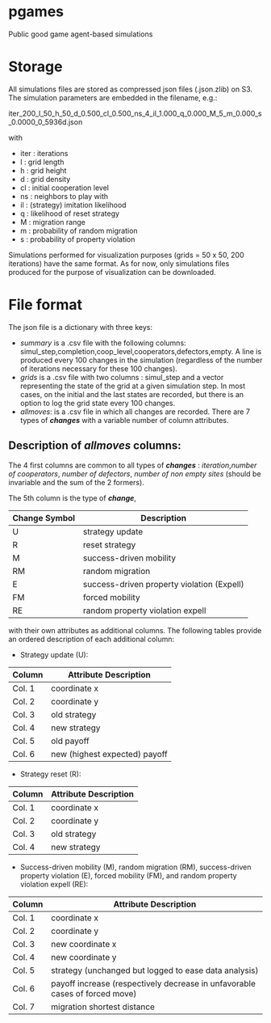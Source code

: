 # pgames
Public good game agent-based simulations


# Storage

All simulations files are stored as compressed json files (.json.zlib) on S3. The simulation parameters are embedded in the filename, e.g.:

iter_200_l_50_h_50_d_0.500_cl_0.500_ns_4_il_1.000_q_0.000_M_5_m_0.000_s_0.0000_0_5936d.json

with 

* iter : iterations
* l : grid length
* h : grid height
* d : grid density
* cl : initial cooperation level
* ns : neighbors to play with
* il : (strategy) imitation likelihood
* q : likelihood of reset strategy
* M : migration range
* m : probability of random migration
* s : probability of property violation

Simulations performed for  visualization purposes (grids = 50 x 50, 200 iterations) have the same format. As for now, only simulations files produced for the purpose of visualization can be downloaded.

# File format
The json file is a dictionary with three keys: 

* *summary* is a .csv file with the following columns: simul_step,completion,coop_level,cooperators,defectors,empty. A line is produced every 100 changes in the simulation (regardless of the number of iterations necessary for these 100 changes).
* *grids* is a .csv file with two columns : simul_step and a vector representing the state of the grid at a given simulation step. In most cases, on the initial and the last states are recorded, but there is an option to log the grid state every 100 changes. 
* *allmoves*: is a .csv file in which all changes are recorded. There are 7 types of ***changes*** with a variable number of column attributes. 
 
 
 
## Description of *allmoves*  columns:

The 4 first columns are common to all types of ***changes*** : *iteration*,*number of cooperators*, *number of defectors*, *number of non empty sites* (should be invariable and the sum of the 2 formers). 

The 5th column is the type of ***change***, 

Change Symbol | Description
------------- | ----------- 
U | strategy update 
R | reset strategy
M | success-driven mobility
RM| random migration
E| success-driven property violation (Expell)
FM| forced mobility
RE| random property violation expell

with their own attributes as additional columns. The following tables provide an ordered description of each additional column:

* Strategy update (U):

Column | Attribute Description
------------- | ----------- 
Col. 1 | coordinate x 
Col. 2 | coordinate y
Col. 3 | old strategy
Col. 4 | new strategy
Col. 5 | old payoff
Col. 6 | new (highest expected) payoff


* Strategy reset (R):

Column | Attribute Description
------------- | ----------- 
Col. 1 | coordinate x 
Col. 2 | coordinate y
Col. 3 | old strategy
Col. 4 | new strategy


* Success-driven mobility (M), random migration (RM), success-driven property violation (E), forced mobility (FM), and random property violation expell (RE):

Column | Attribute Description
------------- | ----------- 
Col. 1 | coordinate x 
Col. 2 | coordinate y
Col. 3 | new coordinate x
Col. 4 | new coordinate y
Col. 5 | strategy (unchanged but logged to ease data analysis)
Col. 6 | payoff increase (respectively decrease in unfavorable cases of forced move)
Col. 7 | migration shortest distance
